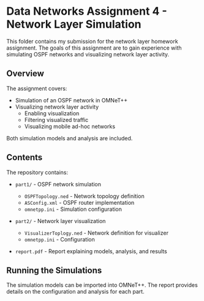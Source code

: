 # Data Networks Assignment 4 - Network Layer Simulation

This folder contains my submission for the network layer homework assignment. The goals of this assignment are to gain experience with simulating OSPF networks and visualizing network layer activity.

## Overview 

The assignment covers:

- Simulation of an OSPF network in OMNeT++
- Visualizing network layer activity
  - Enabling visualization
  - Filtering visualized traffic
  - Visualizing mobile ad-hoc networks

Both simulation models and analysis are included.

## Contents

The repository contains:

- `part1/` - OSPF network simulation
  - `OSPFTopology.ned` - Network topology definition
  - `ASConfig.xml` - OSPF router implementation
  - `omnetpp.ini` - Simulation configuration

- `part2/` - Network layer visualization
  - `VisualizerToplogy.ned` - Network definition for visualizer
  - `omnetpp.ini` - Configuration

- `report.pdf` - Report explaining models, analysis, and results

## Running the Simulations

The simulation models can be imported into OMNeT++. The report provides details on the configuration and analysis for each part.
